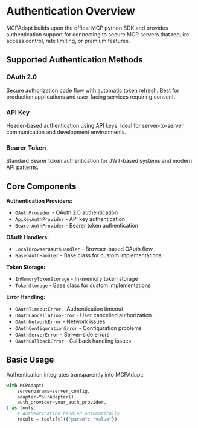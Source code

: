 # Authentication Overview

MCPAdapt builds upon the offical MCP python SDK and provides authentication support for connecting to secure MCP servers that require access control, rate limiting, or premium features.

## Supported Authentication Methods

### OAuth 2.0
Secure authorization code flow with automatic token refresh. Best for production applications and user-facing services requiring consent.

### API Key
Header-based authentication using API keys. Ideal for server-to-server communication and development environments.

### Bearer Token
Standard Bearer token authentication for JWT-based systems and modern API patterns.

## Core Components

**Authentication Providers:**
- `OAuthProvider` - OAuth 2.0 authentication 
- `ApiKeyAuthProvider` - API key authentication  
- `BearerAuthProvider` - Bearer token authentication

**OAuth Handlers:**
- `LocalBrowserOAuthHandler` - Browser-based OAuth flow
- `BaseOAuthHandler` - Base class for custom implementations

**Token Storage:**
- `InMemoryTokenStorage` - In-memory token storage
- `TokenStorage` - Base class for custom implementations

**Error Handling:**
- `OAuthTimeoutError` - Authentication timeout
- `OAuthCancellationError` - User cancelled authorization
- `OAuthNetworkError` - Network issues
- `OAuthConfigurationError` - Configuration problems
- `OAuthServerError` - Server-side errors
- `OAuthCallbackError` - Callback handling issues

## Basic Usage

Authentication integrates transparently into MCPAdapt:

```python
with MCPAdapt(
    serverparams=server_config,
    adapter=YourAdapter(),
    auth_provider=your_auth_provider,
) as tools:
    # Authentication handled automatically
    result = tools[0]({"param": "value"})
```
